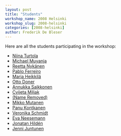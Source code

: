 ```yaml
---
layout: post
title: "Students"
workshop_name: 2008 Helsinki
workshop_slug: 2008-helsinki
categories: [2008-helsinki]
author: Frederik De Bleser
---
```

<p>
Here are all the students participating in the workshop:
</p>
<ul>
	<li><a href="/2008/students/niina">
	Niina Turtola</a></li>
	<li><a href="/2008/students/mike">Michael Muyanja</a></li>
	<li><a href="/2008/students/reetta">Reetta Nykänen</a></li>
	<li><a href="/2008/students/pablo">Pablo Ferreiro</a></li>
	<li><a href="/2008/students/maria">Maria Heikkilä</a></li>
	<li><a href="/2008/students/otto">Otto Doner</a></li>
	<li><a href="/2008/students/annukka">Annukka Saikkonen</a></li>
	<li><a href="/2008/students/cvijeta">Cvijeta Miljak</a></li>
	<li><a href="/2008/students/iira">(Name Removed)</a></li>
	<li><a href="/2008/students/mikko">Mikko Mutanen</a></li>
	<li><a href="/2008/students/panu">Panu Kontkanen</a></li>
	<li><a href="/2008/students/veronika">Veronika Schmidt</a></li>
	<li><a href="/2008/students/eva">Eva Neesemann</a></li>
	<li><a href="/2008/students/jonatan">Jonatan Hildén</a></li>
	<li><a href="/2008/students/jenni">Jenni Juntunen</a></li>
</ul>
<ul>
</ul>

